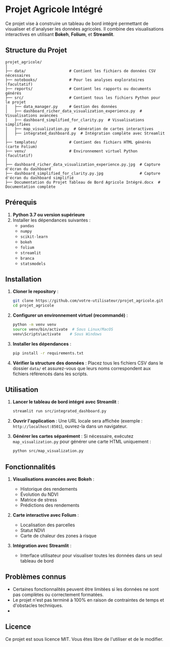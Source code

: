 # Projet Agricole Intégré

Ce projet vise à construire un tableau de bord intégré permettant de visualiser et d'analyser les données agricoles. Il combine des visualisations interactives en utilisant **Bokeh**, **Folium**, et **Streamlit**.

## Structure du Projet

```
projet_agricole/
│
├── data/                   # Contient les fichiers de données CSV nécessaires
├── notebooks/              # Pour les analyses exploratoires (facultatif)
├── reports/                # Contient les rapports ou documents générés
├── src/                    # Contient tous les fichiers Python pour le projet
│   ├── data_manager.py     # Gestion des données
│   ├── dashboard_richer_data_visualization_experience.py  # Visualisations avancées
│   ├── dashboard_simplified_for_clarity.py  # Visualisations simplifiées
│   ├── map_visualization.py  # Génération de cartes interactives
│   ├── integrated_dashboard.py  # Intégration complète avec Streamlit
│
├── templates/              # Contient des fichiers HTML générés (carte Folium)
├── venv/                   # Environnement virtuel Python (facultatif)
│
├── dashboard_richer_data_visualization_experience.py.jpg  # Capture d'écran du dashboard
├── dashboard_simplified_for_clarity.py.jpg                # Capture d'écran du dashboard simplifié
├── Documentation du Projet Tableau de Bord Agricole Intégré.docx  # Documentation complète
```

## Prérequis

1. **Python 3.7 ou version supérieure**
2. Installer les dépendances suivantes :
   - `pandas`
   - `numpy`
   - `scikit-learn`
   - `bokeh`
   - `folium`
   - `streamlit`
   - `branca`
   - `statsmodels`

## Installation

1. **Cloner le repository** :
   ```bash
   git clone https://github.com/votre-utilisateur/projet_agricole.git
   cd projet_agricole
   ```

2. **Configurer un environnement virtuel (recommandé)** :
   ```bash
   python -m venv venv
   source venv/bin/activate  # Sous Linux/MacOS
   venv\Scripts\activate    # Sous Windows
   ```

3. **Installer les dépendances** :
   ```bash
   pip install -r requirements.txt
   ```

4. **Vérifier la structure des données** :
   Placez tous les fichiers CSV dans le dossier `data/` et assurez-vous que leurs noms correspondent aux fichiers référencés dans les scripts.

## Utilisation

1. **Lancer le tableau de bord intégré avec Streamlit** :
   ```bash
   streamlit run src/integrated_dashboard.py
   ```

2. **Ouvrir l'application** :
   Une URL locale sera affichée (exemple : `http://localhost:8501`), ouvrez-la dans un navigateur.

3. **Générer les cartes séparément** :
   Si nécessaire, exécutez `map_visualization.py` pour générer une carte HTML uniquement :
   ```bash
   python src/map_visualization.py
   ```

## Fonctionnalités

1. **Visualisations avancées avec Bokeh** :
   - Historique des rendements
   - Évolution du NDVI
   - Matrice de stress
   - Prédictions des rendements

2. **Carte interactive avec Folium** :
   - Localisation des parcelles
   - Statut NDVI
   - Carte de chaleur des zones à risque

3. **Intégration avec Streamlit** :
   - Interface utilisateur pour visualiser toutes les données dans un seul tableau de bord

## Problèmes connus

- Certaines fonctionnalités peuvent être limitées si les données ne sont pas complètes ou correctement formatées.
- Le projet n'est pas terminé à 100% en raison de contraintes de temps et d'obstacles techniques.
- 
## Licence

Ce projet est sous licence MIT. Vous êtes libre de l'utiliser et de le modifier.
